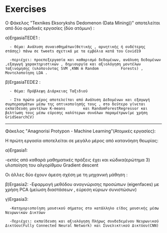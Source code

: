 # Exercises

Ο Φάκελος "Texnikes Eksorykshs Dedomenon (Data Mining))" αποτελείται από δύο ομαδικές εργασίες (δύο ατόμων) :

α)ErgasiaTEDE1 :

      - Θέμα: Ανάλυση συναισθημάτων(θετικής , αρνητικής ή ουδέτερης στάσης) πάνω σε tweets σχετικά με τα εμβόλια κατά του Covid19
      
      -περιέχει: προεπεξεργασία και καθαρισμό δεδομένων, ανάλυση δεδομένων ,εξαγωγή χαρακτηριστικών , δημιουργία και αξιολόγηση μοντέλων ταξινόμησης (υλοποιόντας SVM ,KNN m Random          Forests) , Μοντελοποίηση LDA . 


      
β)ErgasiaTEDE2 : 

      - Θέμα: Πρόβλεψη Διάρκειας Ταξιδιού 
      
      - Στο πρώτο μέρος αποτελείται από Ανάλυση Δεδομένων και εξαγωγή συμπερασμάτων μέσω της οπτικοποίησής τους , στο δεύτερο γίνεται εκπαίδευση μοντέλων K-means        και RandomForestRegressor και βελτίωση τους μέσω εύρεσης καλύτερων συνόλων παραμέτρων(με χρήση GridSearchCV)

_______________________________________________________________

Φάκελος "Anagnorisi Protypon - Machine Learning"(Ατομικές εργασίες):


Η πρώτη εργασία αποτελείται σε μεγάλο μέρος από κατανόηση θεωρίας: 

α)Ergasia1:

-εκτός από καθαρά μαθηματικές πράξεις έχει και κώδικα(ερώτημα 3) υλοποίηση του αλγορίθμου Gradient descent



Οι άλλες δύο έχουν άμεση σχέση με τη μηχανική μάθηση  :

β)Ergasia2: 
-Εφαρμογή μεθόδου αναγνώρισης προσώπων (eigenfaces) με χρήση PCA (μείωση διαστάσεων , εύρεση κύριων συνιστώσων)

γ)Ergasia3:

      -Κατηγοριοποίηση μουσικού σήματος στο κατάλληλο είδος μουσικής μέσω Νευρωνικών Δικτύων 
      
      -Περιέχει: εκπαίδευση και αξιολόγηση Πλήρως συνδεδεμένου Νευρωνικού Δικτύου(Fully Connected Neural Network) και Συνελικτικού Δικτύου(CNN)
            
